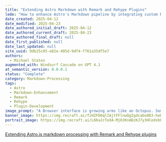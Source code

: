 ```yaml
---
title: "Extending Astro Markdown with Remark and Rehype Plugins"
lede: "How to enhance Astro's Markdown pipeline by integrating custom Remark and Rehype plugins for advanced content processing."
date_created: 2025-04-12
date_modified: 2025-04-23
date_authored_initial_draft: 2025-04-12
date_authored_current_draft: 2025-04-23
date_authored_final_draft: null
date_first_published: null
date_last_updated: null
site_uuid: 9db25c05-e82e-405d-9df4-f761a35df5e7
authors:
  - Michael Staton
augmented_with: Windsurf Cascade on GPT 4.1
at_semantic_version: 0.0.0.1
status: "Complete"
category: Markdown-Processing
tags:
  - Astro
  - Markdown-Enhancement
  - Remark
  - Rehype
  - Plugin-Development
image_prompt: "A Browser interface is growing arms like an Octopus. Some of the arms are robotic, and starting to move around."
banner_image: https://img.recraft.ai/fiHZFD0qlIAjtFFlnwQgIgdcabo8D3-heD5UqmcDdas/rs:fit:2048:1024:0/raw:1/plain/abs://external/images/2a4825cb-8fb6-467c-901a-4b0341cfe035
portrait_image: https://img.recraft.ai/L6KaJcToXA-MjOJKnADzKJ7y3HCedxbEonTun5c-MPc/rs:fit:1024:1820:0/raw:1/plain/abs://external/images/d6b782c9-dc90-4f32-91f3-a1fdf2f26293
---
```


[Extending Astro.js markdown processing with Remark and Rehype plugins](https://dev.to/fkurz/extending-astrojs-markdown-processing-with-remark-and-rehype-plugins-m1k)
